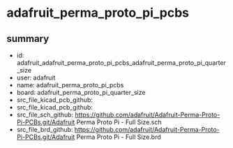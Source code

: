 # adafruit_perma_proto_pi_pcbs
 
## summary 
* id: adafruit_adafruit_perma_proto_pi_pcbs_adafruit_perma_proto_pi_quarter_size
* user: adafruit
* name: adafruit_perma_proto_pi_pcbs
* board: adafruit_perma_proto_pi_quarter_size
* src_file_kicad_pcb_github: 
* src_file_kicad_pcb_github: 
* src_file_sch_github: https://github.com/adafruit/Adafruit-Perma-Proto-Pi-PCBs.git/Adafruit Perma Proto Pi - Full Size.sch
* src_file_brd_github: https://github.com/adafruit/Adafruit-Perma-Proto-Pi-PCBs.git/Adafruit Perma Proto Pi - Full Size.brd



